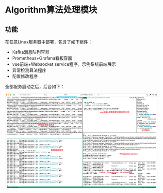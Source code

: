 # Algorithm算法处理模块

## 功能

在任意Linux服务器中部署，包含了如下组件：

- Kafka消息队列容器
- Prometheus+Grafana看板容器
- vue前端+Websocket service程序，示例系统前端展示
- 异常检测算法程序
- 配置修改程序

全部服务启动之后，后台如下：

<img src="./imgs/cWh3h0.png" alt="CleanShot_2024-08-04_at_16.37.01@2x" style="zoom:80%;" />